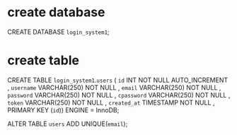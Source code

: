 # create database
CREATE DATABASE `login_system1`;

# create table 

CREATE TABLE `login_system1`.`users` ( `id` INT NOT NULL AUTO_INCREMENT ,  `username` VARCHAR(250) NOT NULL ,  `email` VARCHAR(250) NOT NULL ,  `password` VARCHAR(250) NOT NULL ,  `cpassword` VARCHAR(250) NOT NULL ,  `token` VARCHAR(250) NOT NULL ,  `created_at` TIMESTAMP NOT NULL ,    PRIMARY KEY  (`id`)) ENGINE = InnoDB;

ALTER TABLE `users` ADD UNIQUE(`email`);